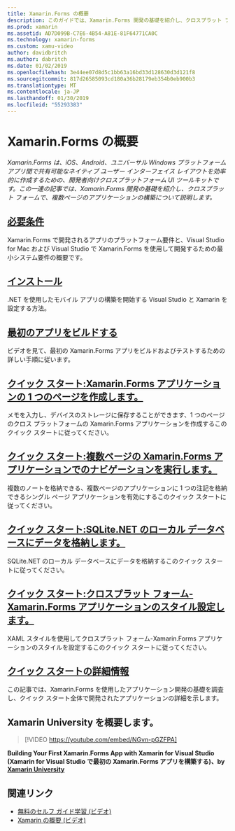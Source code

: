 ```yaml
---
title: Xamarin.Forms の概要
description: このガイドでは、Xamarin.Forms 開発の基礎を紹介し、クロスプラット フォームで、複数ページのアプリケーションの構築について説明します。
ms.prod: xamarin
ms.assetid: AD7D099B-C7E6-4B54-A81E-81F64771CA0C
ms.technology: xamarin-forms
ms.custom: xamu-video
author: davidbritch
ms.author: dabritch
ms.date: 01/02/2019
ms.openlocfilehash: 3e44ee07d8d5c1bb63a16bd33d128630d3d121f8
ms.sourcegitcommit: 817d26585093cd180a36b28179eb354b0eb900b3
ms.translationtype: MT
ms.contentlocale: ja-JP
ms.lasthandoff: 01/30/2019
ms.locfileid: "55293383"
---
```

# <a name="get-started-with-xamarinforms"></a>Xamarin.Forms の概要

_Xamarin.Forms は、iOS、Android、ユニバーサル Windows プラットフォーム アプリ間で共有可能なネイティブ ユーザー インターフェイス レイアウトを効率的に作成するための、開発者向けクロスプラットフォーム UI ツールキットです。この一連の記事では、Xamarin.Forms 開発の基礎を紹介し、クロスプラット フォームで、複数ページのアプリケーションの構築について説明します。_

## <a name="requirementsinstallationmd"></a>[必要条件](installation.md)

Xamarin.Forms で開発されるアプリのプラットフォーム要件と、Visual Studio for Mac および Visual Studio で Xamarin.Forms を使用して開発するための最小システム要件の概要です。

## <a name="installationcross-platformget-startedinstallationindexmd"></a>[インストール](~/cross-platform/get-started/installation/index.md)

.NET を使用したモバイル アプリの構築を開始する Visual Studio と Xamarin を設定する方法。

## <a name="build-your-first-appfirst-appindexmd"></a>[最初のアプリをビルドする](first-app/index.md)

ビデオを見て、最初の Xamarin.Forms アプリをビルドおよびテストするための詳しい手順に従います。

## <a name="quickstart-create-a-single-page-xamarinforms-applicationquickstartssingle-pagemd"></a>[クイック スタート:Xamarin.Forms アプリケーションの 1 つのページを作成します。](quickstarts/single-page.md)

メモを入力し、デバイスのストレージに保存することができます、1 つのページのクロス プラットフォームの Xamarin.Forms アプリケーションを作成するこのクイック スタートに従ってください。

## <a name="quickstart-perform-navigation-in-a-multi-page-xamarinforms-applicationquickstartsmulti-pagemd"></a>[クイック スタート:複数ページの Xamarin.Forms アプリケーションでのナビゲーションを実行します。](quickstarts/multi-page.md)

複数のノートを格納できる、複数ページのアプリケーションに 1 つの注記を格納できるシングル ページ アプリケーションを有効にするこのクイック スタートに従ってください。

## <a name="quickstart-store-data-in-a-local-sqlitenet-databasequickstartsdatabasemd"></a>[クイック スタート:SQLite.NET のローカル データベースにデータを格納します。](quickstarts/database.md)

SQLite.NET のローカル データベースにデータを格納するこのクイック スタートに従ってください。

## <a name="quickstart-style-a-cross-platform-xamarinforms-applicationquickstartsstylingmd"></a>[クイック スタート:クロスプラット フォーム-Xamarin.Forms アプリケーションのスタイル設定します。](quickstarts/styling.md)

XAML スタイルを使用してクロスプラット フォーム-Xamarin.Forms アプリケーションのスタイルを設定するこのクイック スタートに従ってください。

## <a name="quickstart-deep-divequickstartsdeepdivemd"></a>[クイック スタートの詳細情報](quickstarts/deepdive.md)

この記事では、Xamarin.Forms を使用したアプリケーション開発の基礎を調査し、クイック スタート全体で開発されたアプリケーションの詳細を示します。

## <a name="get-started-with-xamarin-university"></a>Xamarin University を概要します。

> [!VIDEO https://youtube.com/embed/NGvn-pGZFPA]

**Building Your First Xamarin.Forms App with Xamarin for Visual Studio (Xamarin for Visual Studio で最初の Xamarin.Forms アプリを構築する)、by [Xamarin University](https://university.xamarin.com)**

## <a name="related-links"></a>関連リンク

- [無料のセルフ ガイド学習 (ビデオ)](https://university.xamarin.com/self-guided)
- [Xamarin の概要 (ビデオ)](https://developer.xamarin.com/videos/)
